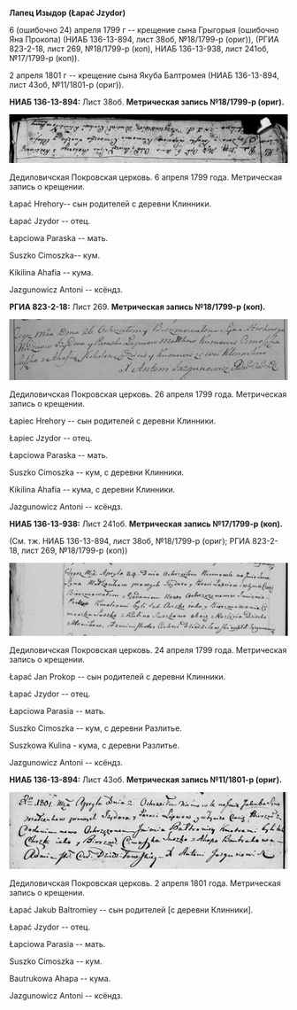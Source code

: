**Лапец Изыдор (Łapać Jzydor)**

6 (ошибочно 24) апреля 1799 г -- крещение сына Грыгорыя (ошибочно Яна
Прокопа) (НИАБ 136-13-894, лист 38об, №18/1799-р (ориг)), (РГИА
823-2-18, лист 269, №18/1799-р (коп), НИАБ 136-13-938, лист 241об,
№17/1799-р (коп)).

2 апреля 1801 г -- крещение сына Якуба Балтромея (НИАБ 136-13-894, лист
43об, №11/1801-р (ориг)).

**НИАБ 136-13-894:** Лист 38об. **Метрическая запись №18/1799-р
(ориг).**

![](./media/5878ac62defa757a5ccb6eb7c91223fe4e0786fb.png)

Дедиловичская Покровская церковь. 6 апреля 1799 года. Метрическая запись
о крещении.

Łapać Hrehory-- сын родителей с деревни Клинники.

Łapać Jzydor -- отец.

Łapciowa Paraska -- мать.

Suszko Cimoszka-- кум.

Kikilina Ahafia -- кума.

Jazgunowicz Antoni -- ксёндз.

**РГИА 823-2-18:** Лист 269. **Метрическая запись №18/1799-р (коп).**

![](./media/ac39c28ef0facd17dcdc494e45024d946e7e664b.png)

Дедиловичская Покровская церковь. 26 апреля 1799 года. Метрическая
запись о крещении.

Łapiec Hrehory -- сын родителей с деревни Клинники.

Łapiec Jzydor -- отец.

Łapciowa Paraska -- мать.

Suszko Cimoszka -- кум, с деревни Клинники.

Kikilina Ahafia -- кума, с деревни Клинники.

Jazgunowicz Antoni -- ксёндз.

**НИАБ 136-13-938:** Лист 241об. **Метрическая запись №17/1799-р
(коп).**

(См. тж. НИАБ 136-13-894, лист 38об, №18/1799-р (ориг); РГИА 823-2-18,
лист 269, №18/1799-р (коп))

![](./media/c671b45ed58caf9160dad469d3cab3743bf5457d.png)

Дедиловичская Покровская церковь. 24 апреля 1799 года. Метрическая
запись о крещении.

Łapać Jan Prokop -- сын родителей с деревни Клинники.

Łapać Jzydor -- отец.

Łapciowa Parasia -- мать.

Suszko Cimoszka -- кум, с деревни Разлитье.

Suszkowa Kulina - кума, с деревни Разлитье.

Jazgunowicz Antoni -- ксёндз.

**НИАБ 136-13-894:** Лист 43об. **Метрическая запись №11/1801-р
(ориг).**

![](./media/c9e8b1a6983d85558aad49b8b6613fbe951b824b.png)

Дедиловичская Покровская церковь. 2 апреля 1801 года. Метрическая запись
о крещении.

Łapać Jakub Baltromiey -- сын родителей \[с деревни Клинники\].

Łapać Jzydor -- отец.

Łapciowa Parasia -- мать.

Suszko Cimoszka -- кум.

Bautrukowa Ahapa -- кума.

Jazgunowicz Antoni -- ксёндз.

